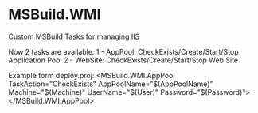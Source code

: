# MSBuild.WMI
Custom MSBuild Tasks for managing IIS

Now 2 tasks are available:
1 - AppPool: CheckExists/Create/Start/Stop Application Pool
2 - WebSite: CheckExists/Create/Start/Stop Web Site

Example form deploy.proj:
    <MSBuild.WMI.AppPool TaskAction="CheckExists" AppPoolName="$(AppPoolName)" Machine="$(Machine)" UserName="$(User)" Password="$(Password)">
      <Output TaskParameter="Exists" PropertyName="AppPoolExists"/>
    </MSBuild.WMI.AppPool>
